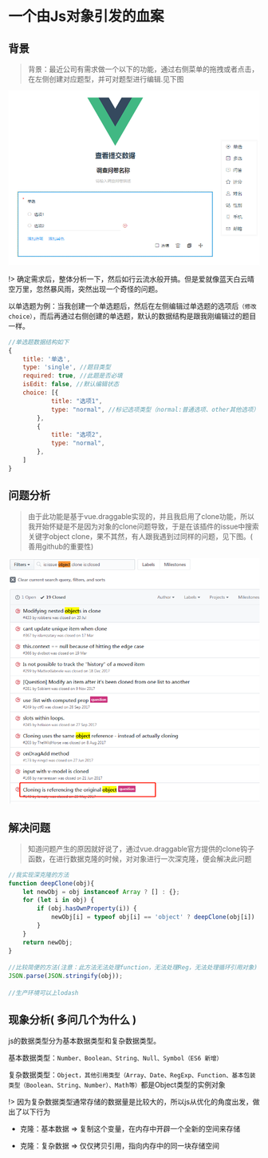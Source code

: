 # 一个由Js对象引发的血案

## 背景

> 背景：最近公司有需求做一个以下的功能，通过右侧菜单的拖拽或者点击，在左侧创建对应题型，并可对题型进行编辑.见下图

![exam](../../media/img/1.png)

!> 确定需求后，整体分析一下，然后如行云流水般开搞。但是爱就像蓝天白云晴空万里，忽然暴风雨，突然出现一个奇怪的问题。

以单选题为例：当我创建一个单选题后，然后在左侧编辑过单选题的选项后`（修改choice）`，而后再通过右侧创建的单选题，默认的数据结构是跟我刚编辑过的题目一样。

```javascript
//单选题数据结构如下
{
	title: '单选',
	type: 'single', //题目类型
	required: true, //此题是否必填
	isEdit: false, //默认编辑状态
	choice: [{
			title: "选项1",
			type: "normal", //标记选项类型（normal:普通选项、other其他选项）
		},
		{
			title: "选项2",
			type: "normal",
		},
	]
}
```
## 问题分析

> 由于此功能是基于vue.draggable实现的，并且我启用了clone功能，所以我开始怀疑是不是因为对象的clone问题导致，于是在该插件的issue中搜索关键字object clone，果不其然，有人跟我遇到过同样的问题，见下图。( 善用github的重要性)

![show](../../media/img/2.png)

## 解决问题

> 知道问题产生的原因就好说了，通过vue.draggable官方提供的clone钩子函数，在进行数据克隆的时候，对对象进行一次深克隆，便会解决此问题

```javascript
//我实现深克隆的方法
function deepClone(obj){
    let newObj = obj instanceof Array ? [] : {};
    for (let i in obj) {
        if (obj.hasOwnProperty(i)) {
            newObj[i] = typeof obj[i] == 'object' ? deepClone(obj[i]) : obj[i];
        }
    }
    return newObj;
}

//比较简便的方法(注意：此方法无法处理function，无法处理Reg，无法处理循环引用对象)
JSON.parse(JSON.stringify(obj));

//生产环境可以上lodash
```

## 现象分析( 多问几个为什么 )

js的数据类型分为基本数据类型和复杂数据类型。

基本数据类型：`Number、Boolean、String、Null、Symbol（ES6 新增）`

复杂数据类型：`Object，其他引用类型（Array、Date、RegExp、Function、基本包装类型（Boolean、String、Number）、Math等）`都是Object类型的实例对象

!> 因为复杂数据类型通常存储的数据量是比较大的，所以js从优化的角度出发，做出了以下行为

- 克隆：基本数据 => 复制这个变量，在内存中开辟一个全新的空间来存储

- 克隆：复杂数据 => 仅仅拷贝引用，指向内存中的同一块存储空间


